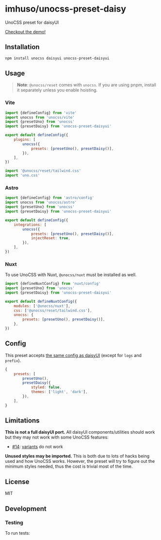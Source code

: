 # imhuso/unocss-preset-daisy

UnoCSS preset for daisyUI

[Checkout the demo!](https://unocss-preset-daisy.vercel.app/)

## Installation

```sh
npm install unocss daisyui unocss-preset-daisyui
```

## Usage

> **Note**: `@unocss/reset` comes with `unocss`. If you are using pnpm, install it separately unless you enable hoisting.

### Vite

```js
import {defineConfig} from 'vite'
import unocss from 'unocss/vite'
import {presetUno} from 'unocss'
import {presetDaisy} from 'unocss-preset-daisyui'

export default defineConfig({
	plugins: [
		unocss({
			presets: [presetUno(), presetDaisy()],
		}),
	],
})
```

```js
import '@unocss/reset/tailwind.css'
import 'uno.css'
```

### Astro

```js
import {defineConfig} from 'astro/config'
import unocss from 'unocss/astro'
import {presetUno} from 'unocss'
import {presetDaisy} from 'unocss-preset-daisyui'

export default defineConfig({
	integrations: [
		unocss({
			presets: [presetUno(), presetDaisy()],
			injectReset: true,
		}),
	],
})
```

### Nuxt

To use UnoCSS with Nuxt, `@unocss/nuxt` must be installed as well.

```js
import {defineNuxtConfig} from 'nuxt/config'
import {presetUno} from 'unocss'
import {presetDaisy} from 'unocss-preset-daisyui'

export default defineNuxtConfig({
	modules: ['@unocss/nuxt'],
	css: ['@unocss/reset/tailwind.css'],
	unocss: {
		presets: [presetUno(), presetDaisy()],
	},
})
```

## Config

This preset accepts [the same config as daisyUI](https://daisyui.com/docs/config/) (except for `logs` and `prefix`).

```js
{
	presets: [
		presetUno(),
		presetDaisy({
			styled: false,
			themes: ['light', 'dark'],
		}),
	],
}
```

## Limitations

**This is not a full daisyUI port.** All daisyUI components/utilities should work but they may not work with some UnoCSS features:

- [#14](https://github.com/imhuso/unocss-preset-daisy/issues/14): [variants](https://windicss.org/utilities/general/variants.html) do not work

**Unused styles may be imported.** This is both due to lots of hacks being used and how UnoCSS works. However, the preset will try to figure out the minimum styles needed, thus the cost is trivial most of the time.

## License

MIT

## Development

### Testing

To run tests:
